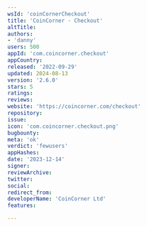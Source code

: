 ```yaml
---
wsId: 'coinCornerCheckout'
title: 'CoinCorner - Checkout'
altTitle: 
authors:
- 'danny'
users: 500
appId: 'com.coincorner.checkout'
appCountry: 
released: '2022-09-29'
updated: 2024-08-13
version: '2.6.0'
stars: 5
ratings: 
reviews: 
website: 'https://coincorner.com/checkout'
repository: 
issue: 
icon: 'com.coincorner.checkout.png'
bugbounty: 
meta: 'ok'
verdict: 'fewusers'
appHashes: 
date: '2023-12-14'
signer: 
reviewArchive: 
twitter: 
social: 
redirect_from: 
developerName: 'CoinCorner Ltd'
features: 

---
```


